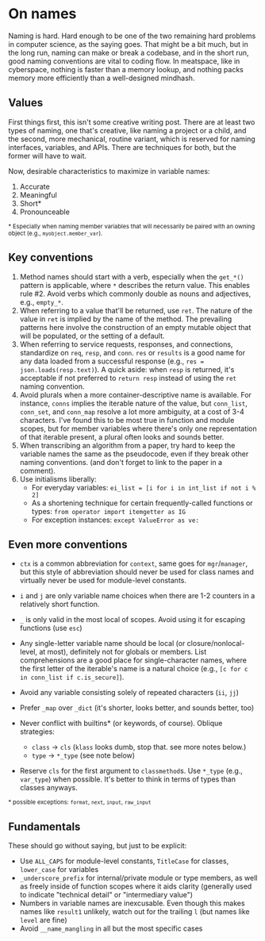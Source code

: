 # On names

Naming is hard. Hard enough to be one of the two remaining hard
problems in computer science, as the saying goes. That might be a bit
much, but in the long run, naming can make or break a codebase, and in
the short run, good naming conventions are vital to coding flow. In
meatspace, like in cyberspace, nothing is faster than a memory lookup,
and nothing packs memory more efficiently than a well-designed
mindhash.

## Values

First things first, this isn't some creative writing post. There are
at least two types of naming, one that's creative, like naming a
project or a child, and the second, more mechanical, routine variant,
which is reserved for naming interfaces, variables, and APIs. There
are techniques for both, but the former will have to wait.

Now, desirable characteristics to maximize in variable names:

1. Accurate
2. Meaningful
3. Short*
4. Pronounceable

<small>\* Especially when naming member variables that will necessarily be
   paired with an owning object (e.g., `myobject.member_var`).</small>

## Key conventions

1. Method names should start with a verb, especially when the
   `get_*()` pattern is applicable, where `*` describes the return
   value. This enables rule #2. Avoid verbs which commonly double as
   nouns and adjectives, e.g., `empty_*`.
2. When referring to a value that'll be returned, use `ret`. The
   nature of the value in `ret` is implied by the name of the
   method. The prevailing patterns here involve the construction of an
   empty mutable object that will be populated, or the setting of a
   default.
3. When referring to service requests, responses, and connections, standardize
   on `req`, `resp`, and `conn`. `res` or `results` is a good name
   for any data loaded from a successful response
   (e.g., `res = json.loads(resp.text)`).
   A quick aside: when `resp` is returned, it's acceptable if not
   preferred to `return resp` instead of using the `ret` naming
   convention.
4. Avoid plurals when a more container-descriptive name is
   available. For instance, `conns` implies the iterable nature of the
   value, but `conn_list`, `conn_set`, and `conn_map` resolve a lot
   more ambiguity, at a cost of 3-4 characters. I've found this to be
   most true in function and module scopes, but for member variables
   where there's only one representation of that iterable present, a
   plural often looks and sounds better.
5. When transcribing an algorithm from a paper, try hard to keep the
   variable names the same as the pseudocode, even if they break other
   naming conventions. (and don't forget to link to the paper in a
   comment).
6. Use initialisms liberally:
     * For everyday variables: `ei_list = [i for i in int_list if not i % 2]`
     * As a shortening technique for certain frequently-called
     functions or types: `from operator import itemgetter as IG`
     * For exception instances: `except ValueError as ve:`

## Even more conventions

- `ctx` is a common abbreviation for `context`, same goes for
  `mgr`/`manager`, but this style of abbreviation should never
  be used for class names and virtually never be used for
  module-level constants.
- `i` and `j` are only variable name choices when there are 1-2
  counters in a relatively short function.
- `_` is only valid in the most local of scopes. Avoid using it for
  escaping functions (use `esc`)
- Any single-letter variable name should be local (or
  closure/nonlocal-level, at most), definitely not for globals or
  members. List comprehensions are a good place for single-character
  names, where the first letter of the iterable's name is a natural
  choice (e.g., `[c for c in conn_list if c.is_secure]`).
- Avoid any variable consisting solely of repeated characters (`ii`, `jj`)
- Prefer `_map` over `_dict` (it's shorter, looks better, and sounds
  better, too)
- Never conflict with builtins* (or keywords, of course). Oblique strategies:

  * `class` -> `cls` (`klass` looks dumb, stop that. see more notes below.)
  * `type` -> `*_type` (see note below)

- Reserve `cls` for the first argument to `classmethod`s. Use `*_type`
  (e.g., `var_type`) when possible. It's better to think in terms of
  types than classes anyways.

<small>\* possible exceptions: `format`, `next`, `input`, `raw_input`</small>

## Fundamentals

These should go without saying, but just to be explicit:

* Use `ALL_CAPS` for module-level constants, `TitleCase` for classes,
  `lower_case` for variables
* `_underscore_prefix` for internal/private module or type members, as
  well as freely inside of function scopes where it aids clarity
  (generally used to indicate "technical detail" or "intermediary
  value")
* Numbers in variable names are inexcusable. Even though this makes
  names like `result1` unlikely, watch out for the trailing `l`
  (but names like `level` are fine)
* Avoid `__name_mangling` in all but the most specific cases
